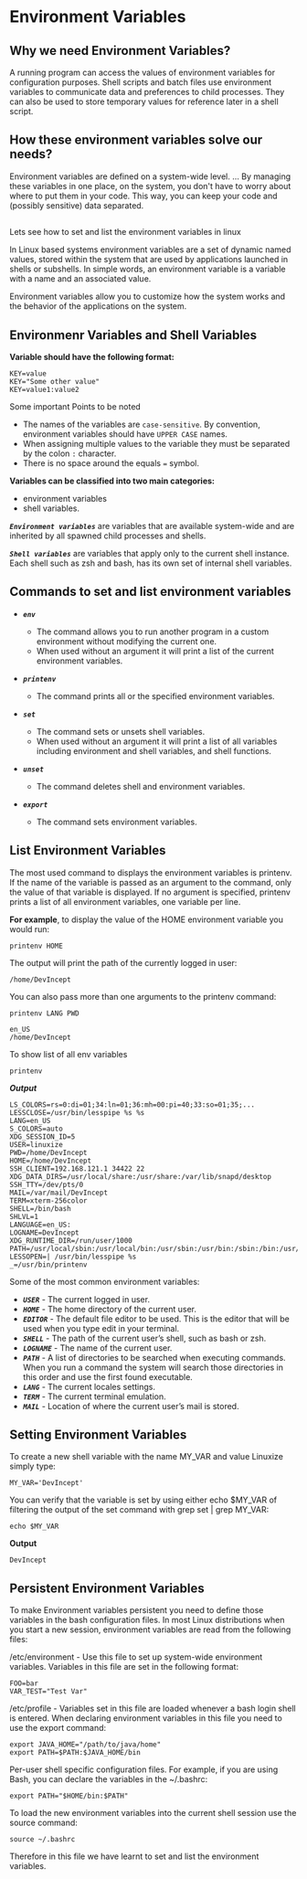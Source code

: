 # Environment Variables

## Why we need Environment Variables?

A running program can access the values of environment variables for configuration purposes. 
Shell scripts and batch files use environment variables to communicate data and preferences to child processes. 
They can also be used to store temporary values for reference later in a shell script.

## How these environment variables solve our needs?


Environment variables are defined on a system-wide level. ...
By managing these variables in one place, on the system, you don't have to worry about where to put them in your code. 
This way, you can keep your code and (possibly sensitive) data separated.

## 
Lets see how to set and list the environment variables in linux

In Linux based systems environment variables are a set of dynamic named values, 
stored within the system that are used by applications launched in shells or subshells. 
In simple words, an environment variable is a variable with a name and an associated value.

Environment variables allow you to customize how the system works and the behavior of the applications on the system.

## Environmenr Variables and Shell Variables

**Variable should have the following format:**

```
KEY=value
KEY="Some other value"
KEY=value1:value2
```

Some important Points to be noted
- The names of the variables are `case-sensitive`. By convention, environment variables should have `UPPER CASE` names.
- When assigning multiple values to the variable they must be separated by the colon `:` character.
- There is no space around the equals `=` symbol.

**Variables can be classified into two main categories:**

- environment variables
- shell variables.

**_`Environment variables`_** are variables that are available system-wide and are inherited by all spawned child processes and shells.

**_`Shell variables`_** are variables that apply only to the current shell instance. Each shell such as zsh and bash, has its own set of internal shell variables.

## Commands to set and list environment variables

- **_`env`_** 
   - The command allows you to run another program in a custom environment without modifying the current one. 
   - When used without an argument it will print a list of the current environment variables.
   
- **_`printenv`_** 
   - The command prints all or the specified environment variables.
   
- **_`set`_** 
   - The command sets or unsets shell variables. 
   - When used without an argument it will print a list of all variables including environment and shell variables, and shell functions.
   
- **_`unset`_** 
   - The command deletes shell and environment variables.
   
- **_`export`_** 
   - The command sets environment variables.

## List Environment Variables

The most used command to displays the environment variables is printenv. 
If the name of the variable is passed as an argument to the command, only the value of that variable is displayed. 
If no argument is specified, printenv prints a list of all environment variables, one variable per line.

**For example**, to display the value of the HOME environment variable you would run:

```
printenv HOME
```

The output will print the path of the currently logged in user:

```
/home/DevIncept
```

You can also pass more than one arguments to the printenv command:

```
printenv LANG PWD
```

```
en_US
/home/DevIncept
```

To show list of all env variables

```
printenv
```

**_Output_**

```
LS_COLORS=rs=0:di=01;34:ln=01;36:mh=00:pi=40;33:so=01;35;...
LESSCLOSE=/usr/bin/lesspipe %s %s
LANG=en_US
S_COLORS=auto
XDG_SESSION_ID=5
USER=linuxize
PWD=/home/DevIncept
HOME=/home/DevIncept
SSH_CLIENT=192.168.121.1 34422 22
XDG_DATA_DIRS=/usr/local/share:/usr/share:/var/lib/snapd/desktop
SSH_TTY=/dev/pts/0
MAIL=/var/mail/DevIncept
TERM=xterm-256color
SHELL=/bin/bash
SHLVL=1
LANGUAGE=en_US:
LOGNAME=DevIncept
XDG_RUNTIME_DIR=/run/user/1000
PATH=/usr/local/sbin:/usr/local/bin:/usr/sbin:/usr/bin:/sbin:/bin:/usr/games:/usr/local/games:/snap/bin
LESSOPEN=| /usr/bin/lesspipe %s
_=/usr/bin/printenv
```

Some of the most common environment variables:

- **_`USER`_** - The current logged in user.
- **_`HOME`_** - The home directory of the current user.
- **_`EDITOR`_** - The default file editor to be used. This is the editor that will be used when you type edit in your terminal.
- **_`SHELL`_** - The path of the current user’s shell, such as bash or zsh.
- **_`LOGNAME`_** - The name of the current user.
- **_`PATH`_** - A list of directories to be searched when executing commands. When you run a command the system will search those directories in this order and use the first found executable.
- **_`LANG`_** - The current locales settings.
- **_`TERM`_** - The current terminal emulation.
- **_`MAIL`_** - Location of where the current user’s mail is stored.


## Setting Environment Variables

To create a new shell variable with the name MY_VAR and value Linuxize simply type:

```
MY_VAR='DevIncept'
```

You can verify that the variable is set by using either echo $MY_VAR of filtering the output of the set command with grep set | grep MY_VAR:


```
echo $MY_VAR
```

**Output**

```
DevIncept
```

## Persistent Environment Variables

To make Environment variables persistent you need to define those variables in the bash configuration files. 
In most Linux distributions when you start a new session, environment variables are read from the following files:


/etc/environment - Use this file to set up system-wide environment variables. Variables in this file are set in the following format:

```
FOO=bar
VAR_TEST="Test Var"
```

/etc/profile - Variables set in this file are loaded whenever a bash login shell is entered. When declaring environment variables in this file you need to use the export command:

```
export JAVA_HOME="/path/to/java/home"
export PATH=$PATH:$JAVA_HOME/bin
```
Per-user shell specific configuration files. For example, if you are using Bash, you can declare the variables in the ~/.bashrc:

```
export PATH="$HOME/bin:$PATH"
```

To load the new environment variables into the current shell session use the source command:

```
source ~/.bashrc
```

Therefore in this file we have learnt to set and list the environment variables.
